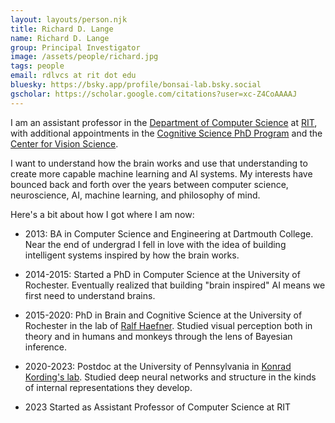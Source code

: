 ```yaml
---
layout: layouts/person.njk
title: Richard D. Lange
name: Richard D. Lange
group: Principal Investigator
image: /assets/people/richard.jpg
tags: people
email: rdlvcs at rit dot edu
bluesky: https://bsky.app/profile/bonsai-lab.bsky.social
gscholar: https://scholar.google.com/citations?user=xc-Z4CoAAAAJ
---
```


I am an assistant professor in the [Department of Computer Science](https://cs.rit.edu) at [RIT](https://rit.edu), with additional appointments in the [Cognitive Science PhD Program](https://www.rit.edu/study/cognitive-science-phd) and the [Center for Vision Science](https://www.cvs.rochester.edu).

I want to understand how the brain works and use that understanding to create more capable machine learning and AI systems. My interests have bounced back and forth over the years between computer science, neuroscience, AI, machine learning, and philosophy of mind. 

Here's a bit about how I got where I am now:

* 2013: BA in Computer Science and Engineering at Dartmouth College. Near the end of undergrad I fell in love with the idea of building intelligent systems inspired by how the brain works.

* 2014-2015: Started a PhD in Computer Science at the University of Rochester. Eventually realized that building "brain inspired" AI means we first need to understand brains.

* 2015-2020: PhD in Brain and Cognitive Science at the University of Rochester in the lab of [Ralf Haefner](https://www.sas.rochester.edu/bcs/people/faculty/haefner_ralf/index.html). Studied visual perception both in theory and in humans and monkeys through the lens of Bayesian inference.

* 2020-2023: Postdoc at the University of Pennsylvania in [Konrad Kording's lab](https://kordinglab.com/). Studied deep neural networks and structure in the kinds of internal representations they develop.

* 2023 Started as Assistant Professor of Computer Science at RIT